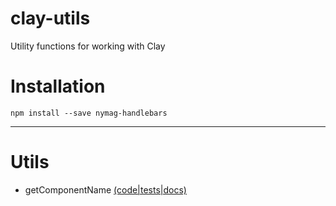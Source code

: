 # clay-utils
Utility functions for working with Clay

# Installation

```
npm install --save nymag-handlebars
```

---

# Utils

- getComponentName [(code|tests|docs)](https://github.com/nymag/clay-utils/tree/develop/lib/getComponentName)
